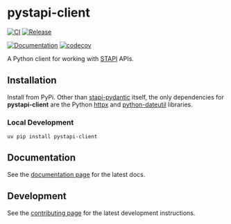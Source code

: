 # pystapi-client

[![CI](https://github.com/stapi-spec/pystapi/actions/workflows/ci.yaml/badge.svg)](https://github.com/stapi-spec/pystapi/actions/workflows/ci.yaml)
[![Release](https://github.com/stapi-spec/pystapi/actions/workflows/release.yaml/badge.svg)](https://github.com/stapi-spec/pystapi/actions/workflows/release.yaml)
<!--TODO: Add PyPI badge when package is released-->
<!-- [![PyPI version](https://badge.fury.io/py/pystapi-client.svg)](https://badge.fury.io/py/pystapi-client) -->
[![Documentation](https://stapi-spec.github.io/pystapi/stapi-client/)](https://stapi-spec.github.io/pystapi/stapi-client/)
[![codecov](https://codecov.io/gh/stapi-spec/pystapi/branch/main/graph/badge.svg)](https://codecov.io/gh/stapi-spec/pystapi)

A Python client for working with [STAPI](https://stapi-spec.github.io/pystapi/) APIs.

## Installation

Install from PyPi.
Other than [stapi-pydantic](https://stapi-spec.github.io/pystapi/stapi-pydantic/) itself, the only dependencies for **pystapi-client** are the Python [httpx](https://www.python-httpx.org/) and [python-dateutil](https://dateutil.readthedocs.io) libraries.

### Local Development

```shell
uv pip install pystapi-client
```

## Documentation

See the [documentation page](https://stapi-spec.github.io/pystapi/stapi-client/) for the latest docs.

## Development

See the [contributing page](../CONTRIBUTING.md) for the latest development instructions.
